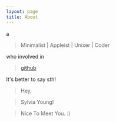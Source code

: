 ```yaml
---
layout: page
title: About
---
```


a

> Minimalist | Appleist | Unixer | Coder

who involved in

> [github](https://github.com/lixiangqian)

It's better to say sth!

> Hey,

> Sylvia Young!

> Nice To Meet You. :)
